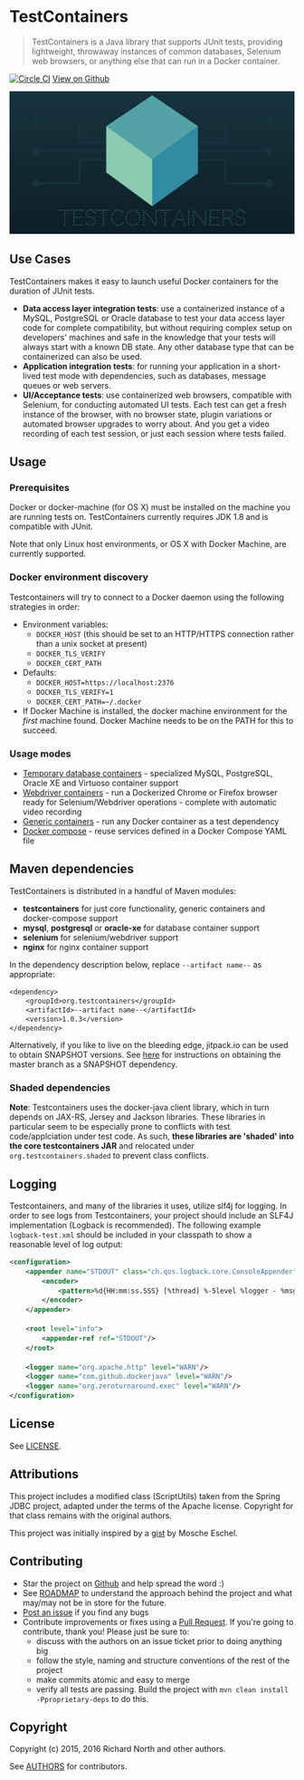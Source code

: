 # TestContainers

> TestContainers is a Java library that supports JUnit tests, providing lightweight, throwaway instances of common databases, Selenium web browsers, or anything else that can run in a Docker container.

[![Circle CI](https://circleci.com/gh/testcontainers/testcontainers-java/tree/master.svg?style=svg)](https://circleci.com/gh/testcontainers/testcontainers-java/tree/master) [View on Github](https://github.com/testcontainers/testcontainers-java)

![Testcontainers logo](logo.png)

## Use Cases

TestContainers makes it easy to launch useful Docker containers for the duration of JUnit tests.

 * **Data access layer integration tests**: use a containerized instance of a MySQL, PostgreSQL or Oracle database to test your data access layer code for complete compatibility, but without requiring complex setup on developers' machines and safe in the knowledge that your tests will always start with a known DB state. Any other database type that can be containerized can also be used.
 * **Application integration tests**: for running your application in a short-lived test mode with dependencies, such as databases, message queues or web servers.
 * **UI/Acceptance tests**: use containerized web browsers, compatible with Selenium, for conducting automated UI tests. Each test can get a fresh instance of the browser, with no browser state, plugin variations or automated browser upgrades to worry about. And you get a video recording of each test session, or just each session where tests failed.

## Usage

### Prerequisites

Docker or docker-machine (for OS X) must be installed on the machine you are running tests on. TestContainers currently requires JDK 1.8 and is compatible with JUnit.

Note that only Linux host environments, or OS X with Docker Machine, are currently supported.

### Docker environment discovery

Testcontainers will try to connect to a Docker daemon using the following strategies in order:

* Environment variables:
	* `DOCKER_HOST` (this should be set to an HTTP/HTTPS connection rather than a unix socket at present)
	* `DOCKER_TLS_VERIFY`
	* `DOCKER_CERT_PATH`
* Defaults:
	* `DOCKER_HOST=https://localhost:2376`
	* `DOCKER_TLS_VERIFY=1`
	* `DOCKER_CERT_PATH=~/.docker`
* If Docker Machine is installed, the docker machine environment for the *first* machine found. Docker Machine needs to be on the PATH for this to succeed.

### Usage modes

* [Temporary database containers](usage/database_containers.md) - specialized MySQL, PostgreSQL, Oracle XE and Virtuoso container support
* [Webdriver containers](usage/webdriver_containers.md) - run a Dockerized Chrome or Firefox browser ready for Selenium/Webdriver operations - complete with automatic video recording
* [Generic containers](usage/generic_containers.md) - run any Docker container as a test dependency
* [Docker compose](usage/docker_compose.md) - reuse services defined in a Docker Compose YAML file

## Maven dependencies

TestContainers is distributed in a handful of Maven modules:

* **testcontainers** for just core functionality, generic containers and docker-compose support
* **mysql**, **postgresql** or **oracle-xe** for database container support
* **selenium** for selenium/webdriver support
* **nginx** for nginx container support

In the dependency description below, replace `--artifact name--` as appropriate:

    <dependency>
        <groupId>org.testcontainers</groupId>
        <artifactId>--artifact name--</artifactId>
        <version>1.0.3</version>
    </dependency>

Alternatively, if you like to live on the bleeding edge, jitpack.io can be used to obtain SNAPSHOT versions.
See [here](https://jitpack.io/#testcontainers/testcontainers-java/master-SNAPSHOT) for instructions on obtaining
the master branch as a SNAPSHOT dependency.

### Shaded dependencies

**Note**: Testcontainers uses the docker-java client library, which in turn depends on JAX-RS, Jersey and Jackson
libraries. These libraries in particular seem to be especially prone to conflicts with test code/applciation under test
 code. As such, **these libraries are 'shaded' into the core testcontainers JAR** and relocated
 under `org.testcontainers.shaded` to prevent class conflicts.

## Logging

Testcontainers, and many of the libraries it uses, utilize slf4j for logging. In order to see logs from Testcontainers,
your project should include an SLF4J implementation (Logback is recommended). The following example `logback-test.xml`
should be included in your classpath to show a reasonable level of log output:

```xml
<configuration>
    <appender name="STDOUT" class="ch.qos.logback.core.ConsoleAppender">
        <encoder>
            <pattern>%d{HH:mm:ss.SSS} [%thread] %-5level %logger - %msg%n</pattern>
        </encoder>
    </appender>

    <root level="info">
        <appender-ref ref="STDOUT"/>
    </root>

    <logger name="org.apache.http" level="WARN"/>
    <logger name="com.github.dockerjava" level="WARN"/>
    <logger name="org.zeroturnaround.exec" level="WARN"/>
</configuration>
```

## License

See [LICENSE](https://raw.githubusercontent.com/testcontainers/testcontainers-java/master/LICENSE).

## Attributions

This project includes a modified class (ScriptUtils) taken from the Spring JDBC project, adapted under the terms of the Apache license. Copyright for that class remains with the original authors.

This project was initially inspired by a [gist](https://gist.github.com/mosheeshel/c427b43c36b256731a0b) by Mosche Eschel.

## Contributing

* Star the project on [Github](https://github.com/testcontainers/testcontainers-java) and help spread the word :)
* See [ROADMAP](ROADMAP.md) to understand the approach behind the project and what may/may not be in store for the future.
* [Post an issue](https://github.com/testcontainers/testcontainers-java/issues) if you find any bugs
* Contribute improvements or fixes using a [Pull Request](https://github.com/testcontainers/testcontainers-java/pulls). If you're going to contribute, thank you! Please just be sure to:
	* discuss with the authors on an issue ticket prior to doing anything big
	* follow the style, naming and structure conventions of the rest of the project
	* make commits atomic and easy to merge
	* verify all tests are passing. Build the project with `mvn clean install -Pproprietary-deps` to do this.

## Copyright

Copyright (c) 2015, 2016 Richard North and other authors.

See [AUTHORS](https://raw.githubusercontent.com/testcontainers/testcontainers-java/master/AUTHORS) for contributors.

